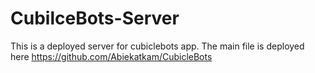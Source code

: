 # CubilceBots-Server
This is a deployed server for cubiclebots app. The main file is deployed here https://github.com/Abiekatkam/CubicleBots
